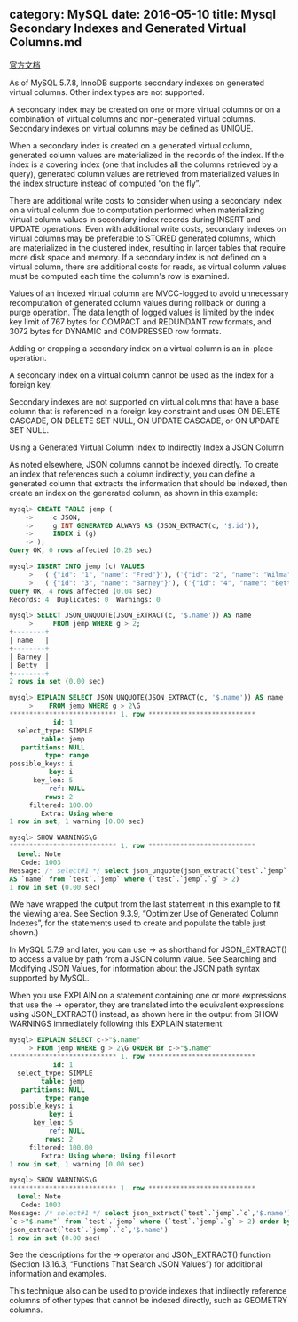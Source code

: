 category: MySQL
date: 2016-05-10
title: Mysql Secondary Indexes and Generated Virtual Columns.md
---
[官方文档](http://dev.mysql.com/doc/refman/5.7/en/create-table-secondary-indexes-virtual-columns.html)

As of MySQL 5.7.8, InnoDB supports secondary indexes on generated virtual columns. Other index types are not supported.

A secondary index may be created on one or more virtual columns or on a combination of virtual columns and non-generated virtual columns. Secondary indexes on virtual columns may be defined as UNIQUE.

When a secondary index is created on a generated virtual column, generated column values are materialized in the records of the index. If the index is a covering index (one that includes all the columns retrieved by a query), generated column values are retrieved from materialized values in the index structure instead of computed “on the fly”.

There are additional write costs to consider when using a secondary index on a virtual column due to computation performed when materializing virtual column values in secondary index records during INSERT and UPDATE operations. Even with additional write costs, secondary indexes on virtual columns may be preferable to STORED generated columns, which are materialized in the clustered index, resulting in larger tables that require more disk space and memory. If a secondary index is not defined on a virtual column, there are additional costs for reads, as virtual column values must be computed each time the column's row is examined.

Values of an indexed virtual column are MVCC-logged to avoid unnecessary recomputation of generated column values during rollback or during a purge operation. The data length of logged values is limited by the index key limit of 767 bytes for COMPACT and REDUNDANT row formats, and 3072 bytes for DYNAMIC and COMPRESSED row formats.

Adding or dropping a secondary index on a virtual column is an in-place operation.

A secondary index on a virtual column cannot be used as the index for a foreign key.

Secondary indexes are not supported on virtual columns that have a base column that is referenced in a foreign key constraint and uses ON DELETE CASCADE, ON DELETE SET NULL, ON UPDATE CASCADE, or ON UPDATE SET NULL.

Using a Generated Virtual Column Index to Indirectly Index a JSON Column

As noted elsewhere, JSON columns cannot be indexed directly. To create an index that references such a column indirectly, you can define a generated column that extracts the information that should be indexed, then create an index on the generated column, as shown in this example:
```sql
mysql> CREATE TABLE jemp (
    ->     c JSON,
    ->     g INT GENERATED ALWAYS AS (JSON_EXTRACT(c, '$.id')),
    ->     INDEX i (g)
    -> );
Query OK, 0 rows affected (0.28 sec)

mysql> INSERT INTO jemp (c) VALUES 
     >   ('{"id": "1", "name": "Fred"}'), ('{"id": "2", "name": "Wilma"}'), 
     >   ('{"id": "3", "name": "Barney"}'), ('{"id": "4", "name": "Betty"}');
Query OK, 4 rows affected (0.04 sec)
Records: 4  Duplicates: 0  Warnings: 0

mysql> SELECT JSON_UNQUOTE(JSON_EXTRACT(c, '$.name')) AS name
     >     FROM jemp WHERE g > 2;
+--------+
| name   |
+--------+
| Barney |
| Betty  |
+--------+
2 rows in set (0.00 sec)

mysql> EXPLAIN SELECT JSON_UNQUOTE(JSON_EXTRACT(c, '$.name')) AS name
     >    FROM jemp WHERE g > 2\G
*************************** 1. row ***************************
           id: 1
  select_type: SIMPLE
        table: jemp
   partitions: NULL
         type: range
possible_keys: i
          key: i
      key_len: 5
          ref: NULL
         rows: 2
     filtered: 100.00
        Extra: Using where
1 row in set, 1 warning (0.00 sec)

mysql> SHOW WARNINGS\G
*************************** 1. row ***************************
  Level: Note
   Code: 1003
Message: /* select#1 */ select json_unquote(json_extract(`test`.`jemp`.`c`,'$.name')) 
AS `name` from `test`.`jemp` where (`test`.`jemp`.`g` > 2)
1 row in set (0.00 sec)
```
(We have wrapped the output from the last statement in this example to fit the viewing area. See Section 9.3.9, “Optimizer Use of Generated Column Indexes”, for the statements used to create and populate the table just shown.)

In MySQL 5.7.9 and later, you can use -> as shorthand for JSON_EXTRACT() to access a value by path from a JSON column value. See Searching and Modifying JSON Values, for information about the JSON path syntax supported by MySQL.

When you use EXPLAIN on a statement containing one or more expressions that use the -> operator, they are translated into the equivalent expressions using JSON_EXTRACT() instead, as shown here in the output from SHOW WARNINGS immediately following this EXPLAIN statement:
```sql
mysql> EXPLAIN SELECT c->"$.name" 
     > FROM jemp WHERE g > 2\G ORDER BY c->"$.name"
*************************** 1. row ***************************
           id: 1
  select_type: SIMPLE
        table: jemp
   partitions: NULL
         type: range
possible_keys: i
          key: i
      key_len: 5
          ref: NULL
         rows: 2
     filtered: 100.00
        Extra: Using where; Using filesort
1 row in set, 1 warning (0.00 sec)

mysql> SHOW WARNINGS\G
*************************** 1. row ***************************
  Level: Note
   Code: 1003
Message: /* select#1 */ select json_extract(`test`.`jemp`.`c`,'$.name') AS
`c->"$.name"` from `test`.`jemp` where (`test`.`jemp`.`g` > 2) order by
json_extract(`test`.`jemp`.`c`,'$.name')  
1 row in set (0.00 sec)
```
See the descriptions for the -> operator and JSON_EXTRACT() function (Section 13.16.3, “Functions That Search JSON Values”) for additional information and examples.

This technique also can be used to provide indexes that indirectly reference columns of other types that cannot be indexed directly, such as GEOMETRY columns.

